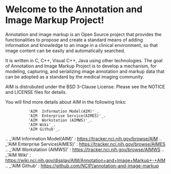  Welcome to the Annotation and Image Markup Project!
===================================================
Annotation and image markup  is an Open Source project that provides the functionalities to propose and create a standard means of adding information and knowledge to an image in a clinical environment, so that image content can be easily and automatically searched. 

It is written in C, C++, Visual C++, Java using other technologies.
The goal of Annotation and Image Markup Project is to develop a mechanism, for modeling, capturing, and serializing image annotation and markup data that can be adopted as a standard by the medical imaging community. 
  
AIM is distrubuted under the BSD 3-Clause License.
Please see the NOTICE and LICENSE files for details.

You will find more details about AIM in the following links:

              'AIM  Information Model(AIM)'_.
              'AIM  Enterprise Service(AIMES)'_.
              'AIM  Workstation (AIMWS)'_.
              'AIM Wiki'_.
              'AIM Github'_.

.. _'AIM  Information Model(AIM)' : https://tracker.nci.nih.gov/browse/AIM
.. _'AIM  Enterprise Service(AIMES)' : https://tracker.nci.nih.gov/browse/AIMES
.. _'AIM  Workstation (AIMWS)' : https://tracker.nci.nih.gov/browse/AIMWS
.. _'AIM Wiki' : https://wiki.nci.nih.gov/display/AIM/Annotation+and+Image+Markup+-+AIM
.. _'AIM Github' : https://github.com/NCIP/annotation-and-image-markup
